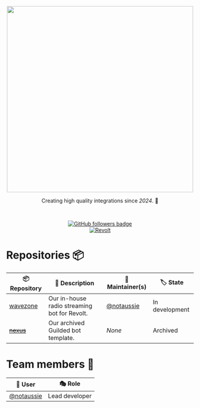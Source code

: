 <div align="center">
  <a href="https://github.com/teamsoundlabs">
    <img src="https://github.com/teamsoundlabs/.github/assets/123055696/da727ea2-1f4a-40a0-8949-c11511b6fe9d" width="500px">
  </a>
  <p>Creating high quality integrations since <em>2024</em>. 🎵</p>
  
  <br>
  
  <p>
    <a href="https://github.com/teamsoundlabs" target="_blank">
      <img alt="GitHub followers badge" src="https://img.shields.io/github/followers/teamsoundlabs?style=for-the-badge&logo=github&logoColor=white&labelColor=%230070FF&color=%230070FF">
    </a>
    <br>
    <a href="https://rvlt.gg/t6R9ct0T">
      <img alt="Revolt" src="https://img.shields.io/revolt/invite/t6R9ct0T?style=for-the-badge&logo=revoltdotchat&logoColor=white&label=Invite&labelColor=%230070ff&color=%230070ff">
    </a>
  </p>
</div>

# Repositories 📦

| 📦 Repository                                            | 📃 Description                                   | 👥 Maintainer(s)                             | 🏷 State        |
|-------------------------------------------------------|-------------------------------------------------|----------------------------------------------|-----------------|
| [wavezone](https://github.com/teamsoundlabs/wavezone) | Our in-house radio streaming bot for Revolt.    | [@notaussie](https://github.com/notaussie) | In development   |
| ~~[nexus](https://github.com/teamsoundlabs/nexus)~~   | Our archived Guilded bot template.              | *None*                                      | Archived         |

# Team members 👥

| 👤 User            | 🎭 Role                |
|-------------------|-----------------------|
| [@notaussie](https://github.com/notaussie)      | Lead developer          |
